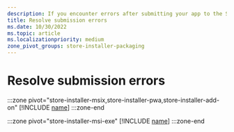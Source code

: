 ```yaml
---
description: If you encounter errors after submitting your app to the Store, you must resolve them in order to continue the certification process.
title: Resolve submission errors
ms.date: 10/30/2022
ms.topic: article
ms.localizationpriority: medium
zone_pivot_groups: store-installer-packaging
---
```

# Resolve submission errors

:::zone pivot="store-installer-msix,store-installer-pwa,store-installer-add-on"
[!INCLUDE [name](../../../includes/store/msix/resolve-submission-errors.md)]
:::zone-end

:::zone pivot="store-installer-msi-exe"
[!INCLUDE [name](../../../includes/store/msi/resolve-submission-errors.md)]
:::zone-end
